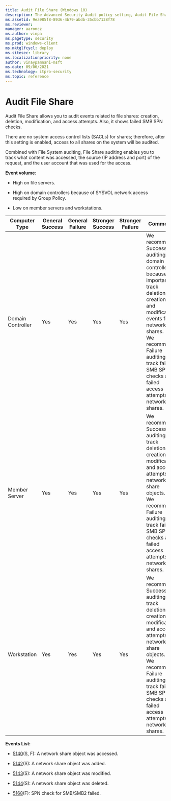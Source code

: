 ```yaml
---
title: Audit File Share (Windows 10)
description: The Advanced Security Audit policy setting, Audit File Share, determines if the operating system generates audit events when a file share is accessed.
ms.assetid: 9ea985f8-8936-4b79-abdb-35cbb7138f78
ms.reviewer: 
manager: aaroncz
ms.author: vinpa
ms.pagetype: security
ms.prod: windows-client
ms.mktglfcycl: deploy
ms.sitesec: library
ms.localizationpriority: none
author: vinaypamnani-msft
ms.date: 09/06/2021
ms.technology: itpro-security
ms.topic: reference
---
```


# Audit File Share


Audit File Share allows you to audit events related to file shares: creation, deletion, modification, and access attempts. Also, it shows failed SMB SPN checks.

There are no system access control lists (SACLs) for shares; therefore, after this setting is enabled, access to all shares on the system will be audited.

Combined with File System auditing, File Share auditing enables you to track what content was accessed, the source (IP address and port) of the request, and the user account that was used for the access.

**Event volume**:

-   High on file servers.

-   High on domain controllers because of SYSVOL network access required by Group Policy.

-   Low on member servers and workstations.

| Computer Type     | General Success | General Failure | Stronger Success | Stronger Failure | Comments                                                                                                                                                                                                                                                                  |
|-------------------|-----------------|-----------------|------------------|------------------|---------------------------------------------------------------------------------------------------------------------------------------------------------------------------------------------------------------------------------------------------------------------------|
| Domain Controller | Yes             | Yes             | Yes              | Yes              | We recommend Success auditing for domain controllers, because it’s important to track deletion, creation, and modification events for network shares.<br>We recommend Failure auditing to track failed SMB SPN checks and failed access attempts to network shares. |
| Member Server     | Yes             | Yes             | Yes              | Yes              | We recommend Success auditing to track deletion, creation, modification, and access attempts to network share objects.<br>We recommend Failure auditing to track failed SMB SPN checks and failed access attempts to network shares.                                |
| Workstation       | Yes             | Yes             | Yes              | Yes              | We recommend Success auditing to track deletion, creation, modification and access attempts to network share objects.<br>We recommend Failure auditing to track failed SMB SPN checks and failed access attempts to network shares.                                 |

**Events List:**

-   [5140](event-5140.md)(S, F): A network share object was accessed.

-   [5142](event-5142.md)(S): A network share object was added.

-   [5143](event-5143.md)(S): A network share object was modified.

-   [5144](event-5144.md)(S): A network share object was deleted.

-   [5168](event-5168.md)(F): SPN check for SMB/SMB2 failed.

